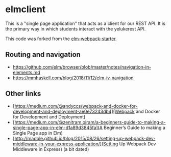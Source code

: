 # elmclient

This is a "single page application" that acts as a client
for our REST API. It is the primary way in
which students interact with the yelukerest API.

This code was forked from the [elm-webpack-starter](https://github.com/elm-community/elm-webpack-starter).

## Routing and navigation

- https://github.com/elm/browser/blob/master/notes/navigation-in-elements.md
- https://mmhaskell.com/blog/2018/11/12/elm-iv-navigation

## Other links

- [https://medium.com/@andyccs/webpack-and-docker-for-development-and-deployment-ae0e73243db4](Webpack and Docker for Development and Deployment)
- [https://medium.com/@zenitram.oiram/a-beginners-guide-to-making-a-single-page-app-in-elm-d1a89d3845fa](A Beginner’s Guide to making a Single Page app in Elm)
- [http://madole.github.io/blog/2015/08/26/setting-up-webpack-dev-middleware-in-your-express-application/](Setting Up Webpack Dev Middleware in Express) (a bit dated)
